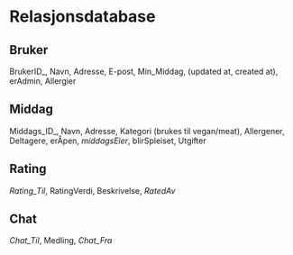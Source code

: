 # Relasjonsdatabase

## Bruker
BrukerID_, Navn, Adresse, E-post, Min_Middag, (updated at, created at), erAdmin, Allergier


## Middag
Middags_ID_, Navn, Adresse, Kategori (brukes til vegan/meat), Allergener, Deltagere, erÅpen, *middagsEier*, blirSpleiset, Utgifter

 
## Rating
*Rating_Til*, RatingVerdi, Beskrivelse, *RatedAv*

## Chat
*Chat_Til*, Medling, *Chat_Fra*
